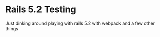 # Rails 5.2 Testing

Just dinking around playing with rails 5.2 with webpack and a few other things
